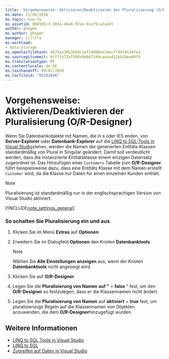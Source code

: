 ```yaml
---
title: 'Vorgehensweise: Aktivieren/Deaktivieren der Pluralisierung (O/R-Designer)'
ms.date: 11/04/2016
ms.topic: how-to
ms.assetid: 9b693bc3-303a-40a9-97ee-9cef5ca3ae81
author: ghogen
ms.author: ghogen
manager: jillfra
ms.workload:
- data-storage
ms.openlocfilehash: 6675a136b2bbdc1ef19d90ee19ecf7497053bfe1
ms.sourcegitcommit: 6cfffa72af599a9d667249caaaa411bb28ea69fd
ms.translationtype: MT
ms.contentlocale: de-DE
ms.lasthandoff: 09/02/2020
ms.locfileid: "85282046"
---
```

# <a name="how-to-turn-pluralization-on-and-off-or-designer"></a>Vorgehensweise: Aktivieren/Deaktivieren der Pluralisierung (O/R-Designer)
Wenn Sie Datenbankobjekte mit Namen, die in s oder IES enden, von **Server-Explorer** oder **Datenbank-Explorer** auf die [LINQ to SQL-Tools in Visual Studio](../data-tools/linq-to-sql-tools-in-visual-studio2.md)ziehen, werden die Namen der generierten Entitäts Klassen standardmäßig von Plural in Singular geändert. Damit soll verdeutlicht werden, dass die instanziierte Entitätsklasse einem einzigen Datensatz zugeordnet ist. Das Hinzufügen einer `Customers` Tabelle zum **O/R-Designer** führt beispielsweise dazu, dass eine Entitäts Klasse mit dem Namen erstellt `Customer` wird, da die Klasse nur Daten für einen einzelnen Kunden enthält.

> [!NOTE]
> Pluralisierung ist standardmäßig nur in der englischsprachigen Version von Visual Studio aktiviert.

[!INCLUDE[note_settings_general](../data-tools/includes/note_settings_general_md.md)]

### <a name="to-turn-pluralization-on-and-off"></a>So schalten Sie Pluralisierung ein und aus

1. Klicken Sie im Menü **Extras** auf **Optionen**.

2. Erweitern Sie im Dialogfeld **Optionen** den Knoten **Datenbanktools**.

    > [!NOTE]
    > Wählen Sie **Alle Einstellungen anzeigen** aus, wenn der Knoten **Datenbanktools** nicht angezeigt wird.

3. Klicken Sie auf **O/R-Designer**.

4. Legen Sie die **Pluralisierung von Namen** **auf "**  =  **false** " fest, um den **O/R-Designer** so festzulegen, dass er die Klassennamen nicht ändert.

5. Legen Sie die **Pluralisierung von Namen** auf **aktiviert**  =  **true** fest, um pluralisierungs Regeln auf die Klassennamen von Objekten anzuwenden, die dem **O/R-Designer**hinzugefügt wurden.

## <a name="see-also"></a>Weitere Informationen

- [LINQ to SQL Tools in Visual Studio](../data-tools/linq-to-sql-tools-in-visual-studio2.md)
- [LINQ to SQL](/dotnet/framework/data/adonet/sql/linq/index)
- [Zugreifen auf Daten in Visual Studio](../data-tools/accessing-data-in-visual-studio.md)
